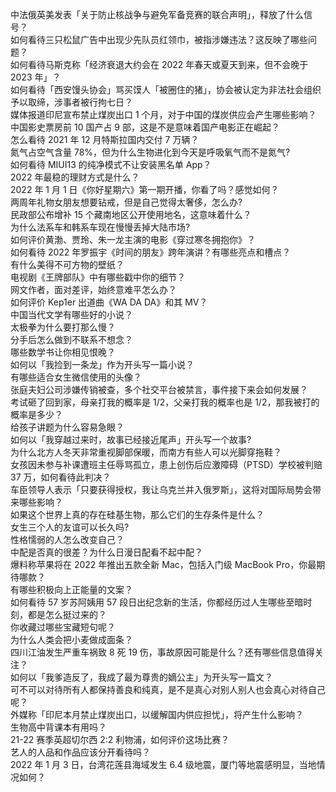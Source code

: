 中法俄英美发表「关于防止核战争与避免军备竞赛的联合声明」，释放了什么信号？  
如何看待三只松鼠广告中出现少先队员红领巾，被指涉嫌违法？这反映了哪些问题？  
如何看待马斯克称「经济衰退大约会在 2022 年春天或夏天到来，但不会晚于 2023 年」？  
如何看待「西安馒头协会」骂买馍人「被圈住的猪」，协会被认定为非法社会组织予以取缔，涉事者被行拘七日？  
媒体报道印尼宣布禁止煤炭出口 1 个月，对于中国的煤炭供应会产生哪些影响？  
中国影史票房前 10 国产占 9 部，这是不是意味着国产电影正在崛起？  
怎么看待 2021 年 12 月特斯拉国内交付 7 万辆？  
氮气占空气含量 78%，但为什么生物进化到今天是呼吸氧气而不是氮气?  
如何看待 MIUI13 的纯净模式不让安装黑名单 App？  
2022 年最稳的理财方式是什么？  
2022 年 1 月 1 日《你好星期六》第一期开播，你看了吗？感觉如何？  
两周年礼物女朋友想要钻戒，但是自己觉得太奢侈，怎么办?  
民政部公布增补 15 个藏南地区公开使用地名，这意味着什么？  
为什么法系车和韩系车现在慢慢丢掉大陆市场?  
如何评价黄渤、贾玲、朱一龙主演的电影《穿过寒冬拥抱你》？  
如何看待 2022 年罗振宇《时间的朋友》跨年演讲？有哪些亮点和槽点？  
有什么美得不可方物的壁纸？  
电视剧《王牌部队》中有哪些戳中你的细节？  
网文作者，面对差评，始终意难平怎么办？  
如何评价 Kep1er 出道曲《WA DA DA》和其 MV？  
中国当代文学有哪些好的小说？  
太极拳为什么要打那么慢？  
分手后怎么做到不联系不想念？  
哪些数学书让你相见恨晚？  
如何以「我捡到一条龙」作为开头写一篇小说？  
有哪些适合女生微信使用的头像？  
张庭夫妇公司涉嫌传销被查，多个社交平台被禁言，事件接下来会如何发展？  
考试砸了回到家，母亲打我的概率是 1/2，父亲打我的概率也是 1/2，那我被打的概率是多少？  
给孩子讲题为什么容易急眼？  
如何以「我穿越过来时，故事已经接近尾声」开头写一个故事?  
为什么北方人冬天非常重视脚部保暖，而南方有些人可以光脚穿拖鞋？  
女孩因未参与补课遭班主任辱骂孤立，患上创伤后应激障碍（PTSD）学校被判赔 37 万，如何看待此判决？  
车臣领导人表示「只要获得授权，我让乌克兰并入俄罗斯」，这将对国际局势会带来哪些影响？  
如果这个世界上真的存在硅基生物，那么它们的生存条件是什么？  
女生三个人的友谊可以长久吗?  
性格懦弱的人怎么改变自己？  
中配是否真的很差？为什么日漫日配看不起中配？  
爆料称苹果将在 2022 年推出五款全新 Mac，包括入门级 MacBook Pro，你最期待哪款？  
有哪些积极向上正能量的文案？  
如何看待 57 岁苏阿姨用 57 段日出纪念新的生活，你都经历过人生哪些至暗时刻，都是怎么挺过来的？  
你收藏过哪些宝藏短句呢？  
为什么人类会把小麦做成面条？  
四川江油发生严重车祸致 8 死 19 伤，事故原因可能是什么？还有哪些信息值得关注？  
如何以「我爹造反了，我成了最为尊贵的嫡公主」为开头写一篇文？  
可不可以对待所有人都保持善良和纯真，是不是真心对别人别人也会真心对待自己呢？  
外媒称「印尼本月禁止煤炭出口，以缓解国内供应担忧」，将产生什么影响？  
生物高中背课本有用吗？  
21-22 赛季英超切尔西 2:2 利物浦，如何评价这场比赛？  
艺人的人品和作品应该分开看待吗？  
2022 年 1 月 3 日，台湾花莲县海域发生 6.4 级地震，厦门等地震感明显，当地情况如何？  
